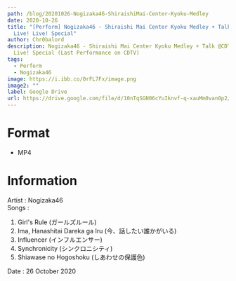 ```yaml
---
path: /blog/20201026-Nogizaka46-ShiraishiMai-Center-Kyoku-Medley
date: 2020-10-26
title: "[Perform] Nogizaka46 - Shiraishi Mai Center Kyoku Medley + Talk @CDTV
  Live! Live! Special"
author: Chr0balord
description: Nogizaka46 - Shiraishi Mai Center Kyoku Medley + Talk @CDTV Live!
  Live! Special (Last Performance on CDTV)
tags:
  - Perform
  - Nogizaka46
image: https://i.ibb.co/0rFL7Fx/image.png
image2: ""
label: Google Drive
url: https://drive.google.com/file/d/10nTqSGN06cYuIknvf-q-xauMm0van0p2/view?usp=sharing
---
```


# Format

- MP4

# Information

Artist : Nogizaka46 <br>
Songs :

1. Girl's Rule (ガールズルール)
2. Ima, Hanashitai Dareka ga Iru (今、話したい誰かがいる)
3. Influencer (インフルエンサー)
4. Synchronicity (シンクロニシティ)
5. Shiawase no Hogoshoku (しあわせの保護色) <br>

Date : 26 October 2020 <br>
